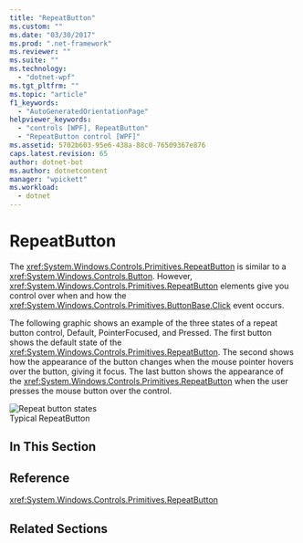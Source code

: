 ```yaml
---
title: "RepeatButton"
ms.custom: ""
ms.date: "03/30/2017"
ms.prod: ".net-framework"
ms.reviewer: ""
ms.suite: ""
ms.technology: 
  - "dotnet-wpf"
ms.tgt_pltfrm: ""
ms.topic: "article"
f1_keywords: 
  - "AutoGeneratedOrientationPage"
helpviewer_keywords: 
  - "controls [WPF], RepeatButton"
  - "RepeatButton control [WPF]"
ms.assetid: 5702b603-95e6-438a-88c0-76509367e876
caps.latest.revision: 65
author: dotnet-bot
ms.author: dotnetcontent
manager: "wpickett"
ms.workload: 
  - dotnet
---
```

# RepeatButton
The <xref:System.Windows.Controls.Primitives.RepeatButton> is similar to a <xref:System.Windows.Controls.Button>. However, <xref:System.Windows.Controls.Primitives.RepeatButton> elements give you control over when and how the <xref:System.Windows.Controls.Primitives.ButtonBase.Click> event occurs.  
  
 The following graphic shows an example of the three states of a repeat button control, Default, PointerFocused, and Pressed. The first button shows the default state of the <xref:System.Windows.Controls.Primitives.RepeatButton>. The second shows how the appearance of the button changes when the mouse pointer hovers over the button, giving it focus. The last button shows the appearance of the <xref:System.Windows.Controls.Primitives.RepeatButton> when the user presses the mouse button over the control.  
  
 ![Repeat button states](../../../../docs/framework/wpf/controls/media/ss-ctl-repeatbutton.png "SS_CTL_repeatbutton")  
Typical RepeatButton  
  
## In This Section  
  
## Reference  
 <xref:System.Windows.Controls.Primitives.RepeatButton>  
  
## Related Sections
